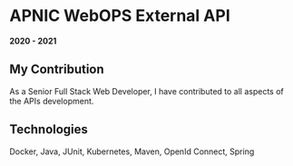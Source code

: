# APNIC WebOPS External API

**2020 - 2021**

## My Contribution

As a Senior Full Stack Web Developer, I have contributed to all aspects of the APIs development.

## Technologies

Docker, Java, JUnit, Kubernetes, Maven, OpenId Connect, Spring
